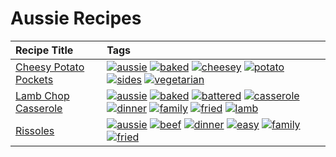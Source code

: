 # Aussie Recipes 

|Recipe Title|Tags
|:---|:---|
|[Cheesy Potato Pockets](../recipes/cheesypotatopockets.md)|<a href="tags/aussie.html"><img src="https://img.shields.io/badge/tag-aussie-25d3f" alt="aussie" /></a> <a href="tags/baked.html"><img src="https://img.shields.io/badge/tag-baked-c5d714" alt="baked" /></a> <a href="tags/cheesey.html"><img src="https://img.shields.io/badge/tag-cheesey-603dc8" alt="cheesey" /></a> <a href="tags/potato.html"><img src="https://img.shields.io/badge/tag-potato-2ebd3b" alt="potato" /></a> <a href="tags/sides.html"><img src="https://img.shields.io/badge/tag-sides-12b63" alt="sides" /></a> <a href="tags/vegetarian.html"><img src="https://img.shields.io/badge/tag-vegetarian-473080" alt="vegetarian" /></a>|
|[Lamb Chop Casserole](../recipes/lambchopcasserole.md)|<a href="tags/aussie.html"><img src="https://img.shields.io/badge/tag-aussie-25d3f" alt="aussie" /></a> <a href="tags/baked.html"><img src="https://img.shields.io/badge/tag-baked-c5d714" alt="baked" /></a> <a href="tags/battered.html"><img src="https://img.shields.io/badge/tag-battered-6b1fb" alt="battered" /></a> <a href="tags/casserole.html"><img src="https://img.shields.io/badge/tag-casserole-c5a27b" alt="casserole" /></a> <a href="tags/dinner.html"><img src="https://img.shields.io/badge/tag-dinner-945e60" alt="dinner" /></a> <a href="tags/family.html"><img src="https://img.shields.io/badge/tag-family-f05668" alt="family" /></a> <a href="tags/fried.html"><img src="https://img.shields.io/badge/tag-fried-379a95" alt="fried" /></a> <a href="tags/lamb.html"><img src="https://img.shields.io/badge/tag-lamb-af803c" alt="lamb" /></a>|
|[Rissoles](../recipes/rissoles.md)|<a href="tags/aussie.html"><img src="https://img.shields.io/badge/tag-aussie-25d3f" alt="aussie" /></a> <a href="tags/beef.html"><img src="https://img.shields.io/badge/tag-beef-93e32e" alt="beef" /></a> <a href="tags/dinner.html"><img src="https://img.shields.io/badge/tag-dinner-945e60" alt="dinner" /></a> <a href="tags/easy.html"><img src="https://img.shields.io/badge/tag-easy-72fcc" alt="easy" /></a> <a href="tags/family.html"><img src="https://img.shields.io/badge/tag-family-f05668" alt="family" /></a> <a href="tags/fried.html"><img src="https://img.shields.io/badge/tag-fried-379a95" alt="fried" /></a>|